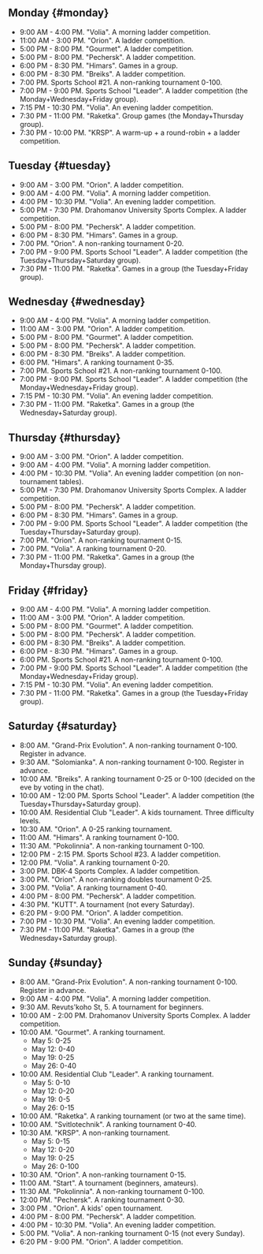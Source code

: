 
## Monday {#monday}

* 9:00 AM - 4:00 PM. "Volia". A morning ladder competition.
* 11:00 AM - 3:00 PM. "Orion". A ladder competition.
* 5:00 PM - 8:00 PM. "Gourmet". A ladder competition.
* 5:00 PM - 8:00 PM. "Pechersk". A ladder competition.
* 6:00 PM - 8:30 PM. "Himars". Games in a group.
* 6:00 PM - 8:30 PM. "Breiks". A ladder competition.
* 7:00 PM. Sports School #21. A non-ranking tournament 0-100.
* 7:00 PM - 9:00 PM. Sports School "Leader". A ladder competition (the Monday+Wednesday+Friday group).
* 7:15 PM - 10:30 PM. "Volia". An evening ladder competition.
* 7:30 PM - 11:00 PM. "Raketka". Group games (the Monday+Thursday group).
* 7:30 PM - 10:00 PM. "KRSP". A warm-up + a round-robin + a ladder competition.

## Tuesday {#tuesday}

* 9:00 AM - 3:00 PM. "Orion". A ladder competition.
* 9:00 AM - 4:00 PM. "Volia". A morning ladder competition.
* 4:00 PM - 10:30 PM. "Volia". An evening ladder competition.
* 5:00 PM - 7:30 PM. Drahomanov University Sports Complex. A ladder competition.
* 5:00 PM - 8:00 PM. "Pechersk". A ladder competition.
* 6:00 PM - 8:30 PM. "Himars". Games in a group.
* 7:00 PM. "Orion". A non-ranking tournament 0-20.
* 7:00 PM - 9:00 PM. Sports School "Leader". A ladder competition (the Tuesday+Thursday+Saturday group).
* 7:30 PM - 11:00 PM. "Raketka". Games in a group (the Tuesday+Friday group).

## Wednesday {#wednesday}

* 9:00 AM - 4:00 PM. "Volia". A morning ladder competition.
* 11:00 AM - 3:00 PM. "Orion". A ladder competition.
* 5:00 PM - 8:00 PM. "Gourmet". A ladder competition.
* 5:00 PM - 8:00 PM. "Pechersk". A ladder competition.
* 6:00 PM - 8:30 PM. "Breiks". A ladder competition.
* 6:00 PM. "Himars". A ranking tournament 0-35.
* 7:00 PM. Sports School #21. A non-ranking tournament 0-100.
* 7:00 PM - 9:00 PM. Sports School "Leader". A ladder competition (the Monday+Wednesday+Friday group).
* 7:15 PM - 10:30 PM. "Volia". An evening ladder competition.
* 7:30 PM - 11:00 PM. "Raketka". Games in a group (the Wednesday+Saturday group).

## Thursday {#thursday}

* 9:00 AM - 3:00 PM. "Orion". A ladder competition.
* 9:00 AM - 4:00 PM. "Volia". A morning ladder competition.
* 4:00 PM - 10:30 PM. "Volia". An evening ladder competition (on non-tournament tables).
* 5:00 PM - 7:30 PM. Drahomanov University Sports Complex. A ladder competition.
* 5:00 PM - 8:00 PM. "Pechersk". A ladder competition.
* 6:00 PM - 8:30 PM. "Himars". Games in a group.
* 7:00 PM - 9:00 PM. Sports School "Leader". A ladder competition (the Tuesday+Thursday+Saturday group).
* 7:00 PM. "Orion". A non-ranking tournament 0-15.
* 7:00 PM. "Volia". A ranking tournament 0-20.
* 7:30 PM - 11:00 PM. "Raketka". Games in a group (the Monday+Thursday group).

## Friday {#friday}

* 9:00 AM - 4:00 PM. "Volia". A morning ladder competition.
* 11:00 AM - 3:00 PM. "Orion". A ladder competition.
* 5:00 PM - 8:00 PM. "Gourmet". A ladder competition.
* 5:00 PM - 8:00 PM. "Pechersk". A ladder competition.
* 6:00 PM - 8:30 PM. "Breiks". A ladder competition.
* 6:00 PM - 8:30 PM. "Himars". Games in a group.
* 6:00 PM. Sports School #21. A non-ranking tournament 0-100.
* 7:00 PM - 9:00 PM. Sports School "Leader". A ladder competition (the Monday+Wednesday+Friday group).
* 7:15 PM - 10:30 PM. "Volia". An evening ladder competition.
* 7:30 PM - 11:00 PM. "Raketka". Games in a group (the Tuesday+Friday group).

## Saturday {#saturday}

* 8:00 AM. "Grand-Prix Evolution". A non-ranking tournament 0-100. Register in advance.
* 9:30 AM. "Solomianka". A non-ranking tournament 0-100. Register in advance.
* 10:00 AM. "Breiks". A ranking tournament 0-25 or 0-100 (decided on the eve by voting in the chat).
* 10:00 AM - 12:00 PM. Sports School "Leader". A ladder competition (the Tuesday+Thursday+Saturday group).
* 10:00 AM. Residential Club "Leader". A kids tournament. Three difficulty levels.
* 10:30 AM. "Orion". A 0-25 ranking tournament.
* 11:00 AM. "Himars". A ranking tournament 0-100.
* 11:30 AM. "Pokolinnia". A non-ranking tournament 0-100.
* 12:00 PM - 2:15 PM. Sports School #23. A ladder competition.
* 12:00 PM. "Volia". A ranking tournament 0-20.
* 3:00 PM. DBK-4 Sports Complex. A ladder competition.
* 3:00 PM. "Orion". A non-ranking doubles tournament 0-25.
* 3:00 PM. "Volia". A ranking tournament 0-40.
* 4:00 PM - 8:00 PM. "Pechersk". A ladder competition.
* 4:30 PM. "KUTT". A tournament (not every Saturday).
* 6:20 PM - 9:00 PM. "Orion". A ladder competition.
* 7:00 PM - 10:30 PM. "Volia". An evening ladder competition.
* 7:30 PM - 11:00 PM. "Raketka". Games in a group (the Wednesday+Saturday group).

## Sunday {#sunday}

* 8:00 AM. "Grand-Prix Evolution". A non-ranking tournament 0-100. Register in advance.
* 9:00 AM - 4:00 PM. "Volia". A morning ladder competition.
* 9:30 AM. Revuts'koho St, 5. A tournament for beginners.
* 10:00 AM - 2:00 PM. Drahomanov University Sports Complex. A ladder competition.
* 10:00 AM. "Gourmet". A ranking tournament.
  * May 5: 0-25
  * May 12: 0-40
  * May 19: 0-25
  * May 26: 0-40
* 10:00 AM. Residential Club "Leader". A ranking tournament.
  * May 5: 0-10
  * May 12: 0-20
  * May 19: 0-5
  * May 26: 0-15
* 10:00 AM. "Raketka". A ranking tournament (or two at the same time).
* 10:00 AM. "Svitlotechnik". A ranking tournament 0-40.
* 10:30 AM. "KRSP". A non-ranking tournament.
  * May 5: 0-15
  * May 12: 0-20
  * May 19: 0-25
  * May 26: 0-100
* 10:30 AM. "Orion". A non-ranking tournament 0-15.
* 11:00 AM. "Start". A tournament (beginners, amateurs).
* 11:30 AM. "Pokolinnia". A non-ranking tournament 0-100.
* 12:00 PM. "Pechersk". A ranking tournament 0-30.
* 3:00 PM . "Orion". A kids' open tournament.
* 4:00 PM - 8:00 PM. "Pechersk". A ladder competition.
* 4:00 PM - 10:30 PM. "Volia". An evening ladder competition.
* 5:00 PM. "Volia". A non-ranking tournament 0-15 (not every Sunday).
* 6:20 PM - 9:00 PM. "Orion". A ladder competition.
